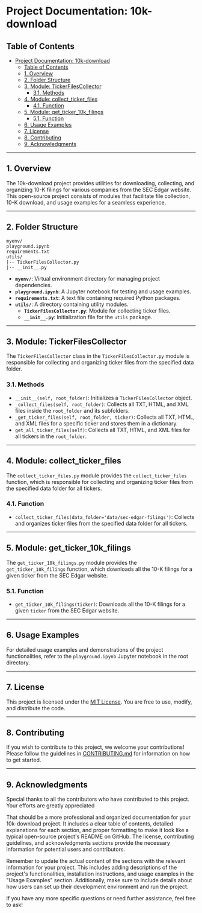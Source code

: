 # Project Documentation: 10k-download

## Table of Contents

- [Project Documentation: 10k-download](#project-documentation-10k-download)
  - [Table of Contents](#table-of-contents)
  - [1. Overview ](#1-overview-)
  - [2. Folder Structure ](#2-folder-structure-)
  - [3. Module: TickerFilesCollector ](#3-module-tickerfilescollector-)
    - [3.1. Methods ](#31-methods-)
  - [4. Module: collect\_ticker\_files ](#4-module-collect_ticker_files-)
    - [4.1. Function ](#41-function-)
  - [5. Module: get\_ticker\_10k\_filings ](#5-module-get_ticker_10k_filings-)
    - [5.1. Function ](#51-function-)
  - [6. Usage Examples ](#6-usage-examples-)
  - [7. License ](#7-license-)
  - [8. Contributing ](#8-contributing-)
  - [9. Acknowledgments ](#9-acknowledgments-)

---

## 1. Overview <a name="1-overview"></a>

The 10k-download project provides utilities for downloading, collecting, and organizing 10-K filings for various companies from the SEC Edgar website. This open-source project consists of modules that facilitate file collection, 10-K download, and usage examples for a seamless experience.

---

## 2. Folder Structure <a name="2-folder-structure"></a>

```plaintext
myenv/
playground.ipynb
requirements.txt
utils/
|-- TickerFilesCollector.py
|-- __init__.py
```

- **`myenv/`**: Virtual environment directory for managing project dependencies.
- **`playground.ipynb`**: A Jupyter notebook for testing and usage examples.
- **`requirements.txt`**: A text file containing required Python packages.
- **`utils/`**: A directory containing utility modules.
  - **`TickerFilesCollector.py`**: Module for collecting ticker files.
  - **`__init__.py`**: Initialization file for the `utils` package.

---

## 3. Module: TickerFilesCollector <a name="3-module-tickerfilescollector"></a>

The `TickerFilesCollector` class in the `TickerFilesCollector.py` module is responsible for collecting and organizing ticker files from the specified data folder.

### 3.1. Methods <a name="31-methods"></a>

- `__init__(self, root_folder)`: Initializes a `TickerFilesCollector` object.
- `_collect_files(self, root_folder)`: Collects all TXT, HTML, and XML files inside the `root_folder` and its subfolders.
- `_get_ticker_files(self, root_folder, ticker)`: Collects all TXT, HTML, and XML files for a specific ticker and stores them in a dictionary.
- `get_all_ticker_files(self)`: Collects all TXT, HTML, and XML files for all tickers in the `root_folder`.

---

## 4. Module: collect_ticker_files <a name="4-module-collect_ticker_files"></a>

The `collect_ticker_files.py` module provides the `collect_ticker_files` function, which is responsible for collecting and organizing ticker files from the specified data folder for all tickers.

### 4.1. Function <a name="41-function"></a>

- `collect_ticker_files(data_folder='data/sec-edgar-filings')`: Collects and organizes ticker files from the specified data folder for all tickers.

---

## 5. Module: get_ticker_10k_filings <a name="5-module-get_ticker_10k_filings"></a>

The `get_ticker_10k_filings.py` module provides the `get_ticker_10k_filings` function, which downloads all the 10-K filings for a given ticker from the SEC Edgar website.

### 5.1. Function <a name="51-function"></a>

- `get_ticker_10k_filings(ticker)`: Downloads all the 10-K filings for a given `ticker` from the SEC Edgar website.

---

## 6. Usage Examples <a name="6-usage-examples"></a>

For detailed usage examples and demonstrations of the project functionalities, refer to the `playground.ipynb` Jupyter notebook in the root directory.

---

## 7. License <a name="7-license"></a>

This project is licensed under the [MIT License](LICENSE). You are free to use, modify, and distribute the code.

---

## 8. Contributing <a name="8-contributing"></a>

If you wish to contribute to this project, we welcome your contributions! Please follow the guidelines in [CONTRIBUTING.md](CONTRIBUTING.md) for information on how to get started.

---

## 9. Acknowledgments <a name="9-acknowledgments"></a>

Special thanks to all the contributors who have contributed to this project. Your efforts are greatly appreciated

That should be a more professional and organized documentation for your 10k-download project. It includes a clear table of contents, detailed explanations for each section, and proper formatting to make it look like a typical open-source project's README on GitHub. The license, contributing guidelines, and acknowledgments sections provide the necessary information for potential users and contributors.

Remember to update the actual content of the sections with the relevant information for your project. This includes adding descriptions of the project's functionalities, installation instructions, and usage examples in the "Usage Examples" section. Additionally, make sure to include details about how users can set up their development environment and run the project.

If you have any more specific questions or need further assistance, feel free to ask!
